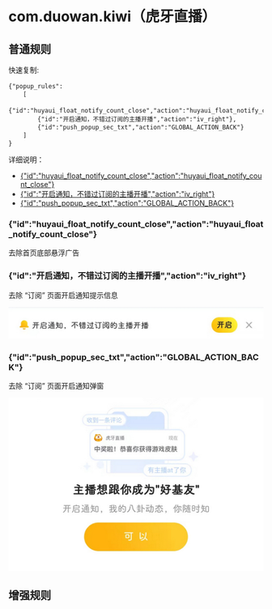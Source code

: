 # com.duowan.kiwi（虎牙直播）

## 普通规则

快速复制:
```
{"popup_rules":
    [
        {"id":"huyaui_float_notify_count_close","action":"huyaui_float_notify_count_close"},
        {"id":"开启通知，不错过订阅的主播开播","action":"iv_right"},
        {"id":"push_popup_sec_txt","action":"GLOBAL_ACTION_BACK"}
    ]
}
```
详细说明：
- [{"id":"huyaui_float_notify_count_close","action":"huyaui_float_notify_count_close"}](#idhuyaui_float_notify_count_closeactionhuyaui_float_notify_count_close)
- [{"id":"开启通知，不错过订阅的主播开播","action":"iv_right"}](#id开启通知不错过订阅的主播开播actioniv_right)
- [{"id":"push_popup_sec_txt","action":"GLOBAL_ACTION_BACK"}](#idpush_popup_sec_txtactionglobal_action_back)

### {"id":"huyaui_float_notify_count_close","action":"huyaui_float_notify_count_close"}
去除首页底部悬浮广告

### {"id":"开启通知，不错过订阅的主播开播","action":"iv_right"}
去除 “订阅” 页面开启通知提示信息

![](./assets/开启通知提示信息.jpg)

### {"id":"push_popup_sec_txt","action":"GLOBAL_ACTION_BACK"}
去除 “订阅” 页面开启通知弹窗

![](./assets/开启通知弹窗.jpg)

## 增强规则
